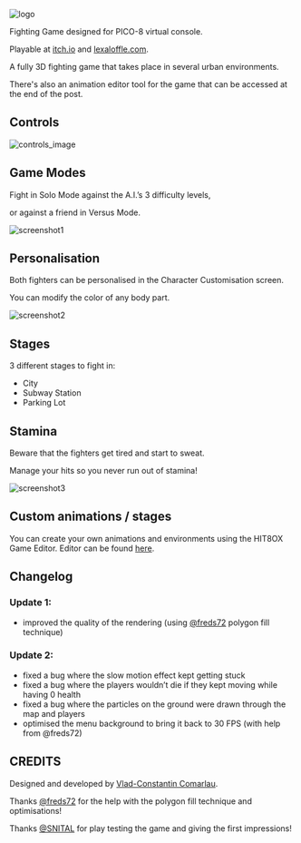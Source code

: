 ![logo](https://img.itch.zone/aW1nLzExOTY3NjMyLnBuZw==/original/4OnSXD.png)

Fighting Game designed for PICO-8 virtual console.

Playable at [itch.io](https://vladcomarlau.itch.io/hit8ox) and [lexaloffle.com](https://www.lexaloffle.com/bbs/?pid=hit8ox-8#p).

A fully 3D fighting game that takes place in several urban environments. 

There's also an animation editor tool for the game that can be accessed at the end of the post.

## Controls
![controls_image](https://img.itch.zone/aW1nLzExOTY3NTkwLnBuZw==/original/De5RK%2B.png)

## Game Modes

Fight in Solo Mode against the A.I.’s 3 difficulty levels,


or against a friend in Versus Mode.

![screenshot1](https://img.itch.zone/aW1nLzExNzgwODU2LmdpZg==/original/qgV9lD.gif)


## Personalisation

Both fighters can be personalised in the Character Customisation screen.

You can modify the color of any body part.

![screenshot2](https://img.itch.zone/aW1nLzExNzgwODc2LmdpZg==/original/d15EpJ.gif)

## Stages

3 different stages to fight in:
- City
- Subway Station
- Parking Lot

## Stamina

Beware that the fighters get tired and start to sweat.

Manage your hits so you never run out of stamina!

![screenshot3](https://img.itch.zone/aW1nLzExNzgwODgwLmdpZg==/original/Vxe5fi.gif)

## Custom animations / stages

You can create your own animations and environments using the HIT8OX Game Editor.
Editor can be found [here](https://www.lexaloffle.com/bbs/?pid=127982#p).

## Changelog

### Update 1:

- improved the quality of the rendering (using [@freds72](https://twitter.com/FSouchu) polygon fill technique)
### Update 2:

- fixed a bug where the slow motion effect kept getting stuck
- fixed a bug where the players wouldn’t die if they kept moving while having 0 health
- fixed a bug where the particles on the ground were drawn through the map and players
- optimised the menu background to bring it back to 30 FPS (with help from @freds72)

## CREDITS
Designed and developed by [Vlad-Constantin Comarlau](https://twitter.com/vladcomarlau).

Thanks [@freds72](https://twitter.com/FSouchu) for the help with the polygon fill technique and optimisations!

Thanks [@SNITAL](https://stefan-nita.com) for play testing the game and giving the first impressions!
